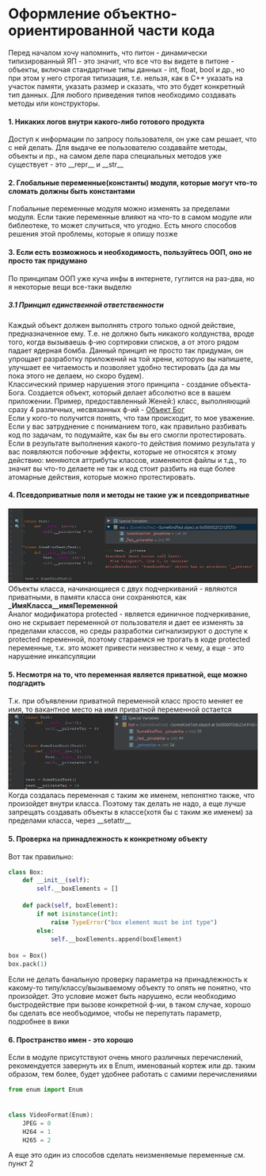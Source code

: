 # Оформление объектно-ориентированной части кода

Перед началом хочу напомнить, что питон - динамически типизированный ЯП - это значит, что все что вы видете в питоне - 
объекты, включая стандартные типы данных - int, float, bool и др., но при этом у него строгая типизация, т.е. нельзя,
как в С++ указать на участок памяти, указать размер и сказать, что это будет конкретный тип данных. Для любого приведения типов
необходимо создавать методы или конструкторы.   

#### 1. Никаких логов внутри какого-либо готового продукта
Доступ к информации по запросу пользователя, он уже сам решает, что с ней делать. Для выдаче ее пользователю создавайте
методы, объекты и пр., на самом деле пара специальных методов уже существует - это \_\_repr\_\_ и \_\_str\_\_

#### 2. Глобальные переменные(константы) модуля, которые могут что-то сломать должны быть константами
Глобальные переменные модуля можно изменять за пределами модуля. Если такие переменные влияют на что-то в самом модуле 
или библеотеке, то может случиться, что угодно. Есть много способов решения этой проблемы, которые я опишу позже

#### 3. Если есть возможнось и необходимость, пользуйтесь ООП, оно не просто так придумано
По принципам ООП уже куча инфы в интернете, гуглится на раз-два, но я некоторые вещи все-таки выделю
##### 3.1 Принцип единственной ответственности
Каждый объект должен выполнять строго только одной действие, предназначенное ему. Т.е. не должно быть никакого колдунства,
вроде того, когда вызываешь ф-ию сортировки списков, а от этого рядом падает ядерная бомба. Данный принцип не просто так
придуман, он упрощает разработку приложений на той хрени, которую вы напишете, улучшает ее читаемость и позволяет удобно
тестировать (да да мы пока этого не делаем, но скоро будем).   
Классический пример нарушения этого принципа - создание объекта-Бога. Создается объект, который делает абсолютно все в
вашем приложении. Пример, предоставленный Женей:) класс, выполняющий сразу 4 различных, несвязанных ф-ий - 
[Объект Бог](https://github.com/ArtemZaZ/Code-Convention/blob/master/examples/godobject.py)   
Если у кого-то получится понять, что там происходит, то мое уважение.   
Если у вас затруднение с пониманием того, как правильно разбивать код по задачам, то подумайте, как бы вы его смогли
протестировать. Если в результате выполнения какого-то действия помимо результата у вас появляются побочные эффекты,
которые не относятся к этому действию: меняются аттрибуты классов, изменяются файлы и т.д., то значит вы что-то делаете
не так и код стоит разбить на еще более атомарные действия, которые можно протестировать.

#### 4. Псевдоприватные поля и методы не такие уж и псевдоприватные  
![Image alt](https://github.com/ArtemZaZ/Code-Convention/blob/master/images/privateVariable.jpg)    
Объекты класса, начинающиеся с двух подчеркиваний - являются приватными, в памяти класса они сохраняются, как 
**\_ИмяКласса\_\_имяПеременной**  
Аналог модификатора protected - является единичное подчеркивание, оно не скрывает переменной от пользователя и дает ее
изменять за пределами классов, но среды разработки сигнализируют о доступе к protected переменной, поэтому стараемся не
трогать в коде protected переменные, т.к. это может привести неизвестно к чему, а еще - это нарушение инкапсуляции

#### 5. Несмотря на то, что переменная является приватной, еще можно подгадить
Т.к. при объявлении приватной переменной класс просто меняет ее имя, то вакантное место на имя приватной переменной
остается 
![Image alt](https://github.com/ArtemZaZ/Code-Convention/blob/master/images/privateVariable2.jpg)    
Когда создалась переменная с таким же именем, непонятно также, что произойдет внутри класса. Поэтому так делать не надо,
а еще лучше запрещать создавать объекты в классе(хотя бы с таким же именем) за пределами класса, через \_\_setattr\_\_

#### 5. Проверка на принадлежность к конкретному объекту
Вот так правильно:
```python
class Box:
    def __init__(self):
        self.__boxElements = [] 
    
    def pack(self, boxElement):
        if not isinstance(int):
            raise TypeError("box element must be int type")
        else:
            self.__boxElements.append(boxElement)
            
box = Box()
box.pack(1)
```
Если не делать банальную проверку параметра на принадлежность к какому-то типу/классу/вызываемому объекту
то опять не понятно, что произойдет. Это условие может быть нарушено, если необходимо быстродействие при вызове
конкретной ф-ии, в таком случае, хорошо бы сделать все необъодимое, чтобы не перепутать параметр, подробнее в вики

#### 6. Пространство имен - это хорошо
Если в модуле присутствуют очень много различных перечислений, рекомендуется завернуть их в Enum, именованый кортеж
или др. таким образом, тем более, будет удобнее работать с самими перечислениями
```python
from enum import Enum


class VideoFormat(Enum):
    JPEG = 0
    H264 = 1
    H265 = 2
```
А еще это один из способов сделать неизменяемые переменные см. пункт 2


